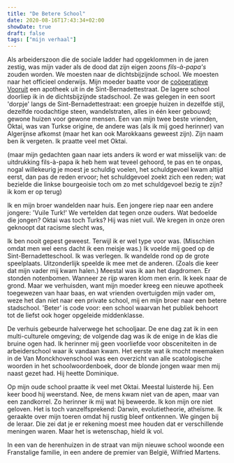 ```yaml
---
title: "De Betere School"
date: 2020-08-16T17:43:34+02:00
showDate: true
draft: false
tags: ["mijn verhaal"]
---
```


Als arbeiderszoon die de sociale ladder had opgeklommen in de jaren zestig, was mijn vader als de dood dat zijn eigen zoons *fils-à-papa's* zouden worden. We moesten naar de dichtsbijzijnde school. We moesten naar het officieel onderwijs. Mijn moeder baatte voor de [coöperatieve Vooruit](https://www.coopapotheken.be/) een apotheek uit in de Sint-Bernadettestraat. De lagere school doorliep ik in de dichtsbijzijnde stadschool. Ze  was gelegen in een soort 'dorpje' langs de Sint-Bernadettestraat: een groepje huizen in dezelfde stijl, dezelfde roodachtige steen, wandelstraten, alles in één keer gebouwd; gewone huizen voor gewone mensen. Een van mijn twee beste vrienden, Oktai, was van Turkse origine, de andere was (als ik mij goed herinner) van Algerijnse afkomst (maar het kan ook Marokkaans geweest zijn). Zijn naam ben ik vergeten. Ik praatte veel met Oktai. 

(maar mijn gedachten gaan naar iets anders
ik word er wat misselijk van: de uitdrukking fils-à-papa
ik heb hem wat teveel gehoord, te pas en te onpas, nogal willekeurig
je moest je schuldig voelen,
het schuldgevoel kwam altijd eerst, dan pas de reden ervoor; 
het schuldgevoel zoekt zich een reden; 
wat bezielde die linkse bourgeoisie toch om zo met schuldgevoel bezig te zijn? 
ik kom er op terug) 

Ik en mijn broer wandelden naar huis. Een jongere riep naar een andere jongere: 'Vuile Turk!' We vertelden dat tegen onze ouders. Wat bedoelde die jongen? Oktai was toch Turks? Hij was niet vuil. We kregen in onze oren geknoopt dat racisme slecht was,

Ik ben nooit gepest geweest. Terwijl ik er wel type voor was. (Misschien omdat men wel eens dacht ik een meisje was.) Ik voelde mij goed op de Sint-Bernadetteschool. Ik was verlegen. Ik wandelde rond op de grote speelplaats. Uitzonderlijk speelde ik mee met de anderen. (Zoals die keer dat mijn vader mij kwam halen.) Meestal was ik aan het dagdromen. Er stonden notenbomen. Wanneer ze rijp waren klom men erin. Ik keek naar de grond. Maar we verhuisden, want mijn moeder kreeg een nieuwe apotheek toegewezen van haar baas, en wat vrienden overtuigden mijn vader om, weze het dan niet naar een private school, mij en mijn broer naar een betere stadschool. 'Beter' is code voor: een school waarvan het publiek behoort tot de liefst ook hoger opgeleide middenklasse. 

De verhuis gebeurde halverwege het schooljaar. De ene dag zat ik in een multi-culturele omgeving; de volgende dag was ik de enige in de klas die bruine ogen had. Ik herinner mij geen voorliefde voor obsceniteiten in de arbeiderschool waar ik vandaan kwam. Het eerste wat ik mocht meemaken in de Van Monckhovenschool was een overzicht van alle scatologische woorden in het schoolwoordenboek, door de blonde jongen waar men mij naast gezet had. Hij heette Dominique.

Op mijn oude school praatte ik veel met Oktai. Meestal luisterde hij. Een keer bood hij weerstand. Nee, de mens kwam niet van de apen, maar van een zandkorrel. Zo herinner ik mij wat hij beweerde. Ik kon mijn ore niet geloven. Het is toch vanzelfsprekend: Darwin, evolutietheorie, atheïsme. Ik geraakte over mijn toeren omdat hij rustig bleef ontkennen. We gingen bij de leraar. Die zei dat je er rekening moest mee houden dat er verschillende meningen waren. Maar het is wetenschap, hield ik vol. 

In een van de herenhuizen in de straat van mijn nieuwe school woonde een Franstalige familie, in een andere de premier van België, Wilfried Martens.  